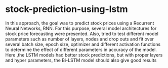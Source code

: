 # stock-prediction-using-lstm

In this approach, the goal was to predict stock prices using a Recurrent Neural Networks, RNN. 
For this purpose, several model architectures for stock price forecasting were presented. Also, tried to test different model parameters such as number of layers, nodes and drop outs and fit over several batch size, epoch size, optimizer and different activation functions to determine the effect of different parameters in accuracy of the model. 
Here ,the LSTM models had better stock predictions, but with proper layers and hyper parameters, the Bi-LSTM model should also give good results

